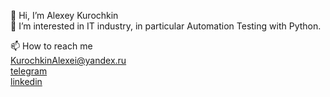<!--
**K-Alex-N/K-Alex-N** is a ✨ _special_ ✨ repository because its `README.md` (this file) appears on your GitHub profile.

Here are some ideas to get you started:

- 🔭 I’m currently working on ...
- 🌱 I’m currently learning ...
- 👯 I’m looking to collaborate on ...
- 🤔 I’m looking for help with ...
- 💬 Ask me about ...
- 📫 How to reach me: ...
- 😄 Pronouns: ...
- ⚡ Fun fact: ...
-->
👋 Hi, I’m Alexey Kurochkin  
👀 I’m interested in IT industry, in particular Automation Testing with Python.  
  
📫 How to reach me  
KurochkinAlexei@yandex.ru  
[telegram](https://t.me/kurochkin_alexey)  
[linkedin](https://www.linkedin.com/in/alexey-kurochkin-8a167127a/)  
